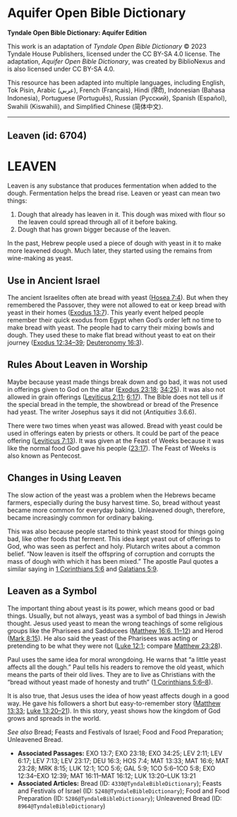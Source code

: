 # Aquifer Open Bible Dictionary

**Tyndale Open Bible Dictionary: Aquifer Edition**

This work is an adaptation of *Tyndale Open Bible Dictionary* © 2023 Tyndale House Publishers, licensed under the CC BY\-SA 4\.0 license. The adaptation, *Aquifer Open Bible Dictionary*, was created by BiblioNexus and is also licensed under CC BY\-SA 4\.0\.

This resource has been adapted into multiple languages, including English, Tok Pisin, Arabic (عربي), French (Français), Hindi (हिंदी), Indonesian (Bahasa Indonesia), Portuguese (Português), Russian (Русский), Spanish (Español), Swahili (Kiswahili), and Simplified Chinese (简体中文).



--------------------------------

## Leaven (id: 6704)

LEAVEN
======

Leaven is any substance that produces fermentation when added to the dough. Fermentation helps the bread rise. Leaven or yeast can mean two things:

1. Dough that already has leaven in it. This dough was mixed with flour so the leaven could spread through all of it before baking.
2. Dough that has grown bigger because of the leaven.

In the past, Hebrew people used a piece of dough with yeast in it to make more leavened dough. Much later, they started using the remains from wine\-making as yeast.

Use in Ancient Israel
---------------------

The ancient Israelites often ate bread with yeast ([Hosea 7:4](https://ref.ly/Hos7:4)). But when they remembered the Passover, they were not allowed to eat or keep bread with yeast in their homes ([Exodus 13:7](https://ref.ly/Exod13:7)). This yearly event helped people remember their quick exodus from Egypt when God’s order left no time to make bread with yeast. The people had to carry their mixing bowls and dough. They used these to make flat bread without yeast to eat on their journey ([Exodus 12:34–39](https://ref.ly/Exod12:34-Exod12:39); [Deuteronomy 16:3](https://ref.ly/Deut16:3)).

Rules About Leaven in Worship
-----------------------------

Maybe because yeast made things break down and go bad, it was not used in offerings given to God on the altar ([Exodus 23:18](https://ref.ly/Exod23:18); [34:25](https://ref.ly/Exod34:25)). It was also not allowed in grain offerings ([Leviticus 2:11](https://ref.ly/Lev2:11); [6:17](https://ref.ly/Lev6:17)). The Bible does not tell us if the special bread in the temple, the showbread or bread of the Presence had yeast. The writer Josephus says it did not (*Antiquities* 3\.6\.6\).

There were two times when yeast was allowed. Bread with yeast could be used in offerings eaten by priests or others. It could be part of the peace offering ([Leviticus 7:13](https://ref.ly/Lev7:13)). It was given at the Feast of Weeks because it was like the normal food God gave his people ([23:17](https://ref.ly/Lev23:17)). The Feast of Weeks is also known as Pentecost.

Changes in Using Leaven
-----------------------

The slow action of the yeast was a problem when the Hebrews became farmers, especially during the busy harvest time. So, bread without yeast became more common for everyday baking. Unleavened dough, therefore, became increasingly common for ordinary baking. 

This was also because people started to think yeast stood for things going bad, like other foods that ferment. This idea kept yeast out of offerings to God, who was seen as perfect and holy. Plutarch writes about a common belief. “Now leaven is itself the offspring of corruption and corrupts the mass of dough with which it has been mixed.” The apostle Paul quotes a similar saying in [1 Corinthians 5:6](https://ref.ly/1Cor5:6) and [Galatians 5:9](https://ref.ly/Gal5:9).

Leaven as a Symbol
------------------

The important thing about yeast is its power, which means good or bad things. Usually, but not always, yeast was a symbol of bad things in Jewish thought. Jesus used yeast to mean the wrong teachings of some religious groups like the Pharisees and Sadducees ([Matthew 16:6, 11–12](https://ref.ly/Matt16:6,Matt16:11-Matt16:12)) and Herod ([Mark 8:15](https://ref.ly/Mark8:15)). He also said the yeast of the Pharisees was acting or pretending to be what they were not ([Luke 12:1](https://ref.ly/Luke12:1); compare [Matthew 23:28](https://ref.ly/Matt23:28)).

Paul uses the same idea for moral wrongdoing. He warns that “a little yeast affects all the dough.” Paul tells his readers to remove the old yeast, which means the parts of their old lives. They are to live as Christians with the “bread without yeast made of honesty and truth” ([1 Corinthians 5:6–8](https://ref.ly/1Cor5:6-1Cor5:8)).

It is also true, that Jesus uses the idea of how yeast affects dough in a good way. He gave his followers a short but easy\-to\-remember story ([Matthew 13:33](https://ref.ly/Matt13:33); [Luke 13:20–21](https://ref.ly/Luke13:20-Luke13:21)). In this story, yeast shows how the kingdom of God grows and spreads in the world.

*See also* Bread; Feasts and Festivals of Israel; Food and Food Preparation; Unleavened Bread.

* **Associated Passages:** EXO 13:7; EXO 23:18; EXO 34:25; LEV 2:11; LEV 6:17; LEV 7:13; LEV 23:17; DEU 16:3; HOS 7:4; MAT 13:33; MAT 16:6; MAT 23:28; MRK 8:15; LUK 12:1; 1CO 5:6; GAL 5:9; 1CO 5:6–1CO 5:8; EXO 12:34–EXO 12:39; MAT 16:11–MAT 16:12; LUK 13:20–LUK 13:21
* **Associated Articles:** Bread (ID: `4330@TyndaleBibleDictionary`); Feasts and Festivals of Israel (ID: `5248@TyndaleBibleDictionary`); Food and Food Preparation (ID: `5286@TyndaleBibleDictionary`); Unleavened Bread (ID: `8964@TyndaleBibleDictionary`)

